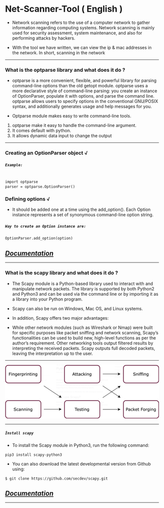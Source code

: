 # Net-Scanner-Tool ( English )

- Network scanning refers to the use of a computer network to gather information regarding computing systems. Network scanning is mainly used for security assessment, system maintenance, and also for performing attacks by hackers.

- With the tool we have written, we can view the ip & mac addresses in the network. In short, scanning in the network
--- 
### What is the optparse library and what does it do ? 

- optparse is a more convenient, flexible, and powerful library for parsing command-line options than the old getopt module. optparse uses a more declarative style of command-line parsing: you create an instance of OptionParser, populate it with options, and parse the command line. optparse allows users to specify options in the conventional GNU/POSIX syntax, and additionally generates usage and help messages for you. 

- Optparse module makes easy to write command-line tools. 

1. optparse make it easy to handle the command-line argument.
2. It comes default with python.
3. It allows dynamic data input to change the output


--- 
### Creating an OptionParser object √

##### `Example:`

```console

import optparse
parser = optparse.OptionParser()

```

### Defining options √

* It should be added one at a time using the add_option(). Each Option instance represents a set of synonymous command-line option string.


##### `Way to create an Option instance are:`

```console
OptionParser.add_option(option)

```
## [*Documentation*](https://docs.python.org/3/library/optparse.html#background)

--- 

### What is the scapy library and what does it do ? 

- The Scapy module is a Python-based library used to interact with and manipulate network packets. The library is supported by both Python2 and Python3 and can be used via the command line or by importing it as a library into your Python program.

- Scapy can also be run on Windows, Mac OS, and Linux systems.

- In addition, Scapy offers two major advantages:

- While other network modules (such as Wireshark or Nmap) were built for specific purposes like packet sniffing and network scanning, Scapy’s functionalities can be used to build new, high-level functions as per the author’s requirement.
Other networking tools output filtered results by interpreting the received packets. Scapy outputs full decoded packets, leaving the interpretation up to the user.
---
  <img algin = "center" src="scapy-dec.png">

---
##### `İnstall scapy`

* To install the Scapy module in Python3, run the following command:

```console
pip3 install scapy-python3

```

* You can also download the latest developmental version from Github using:


```console
$ git clone https://github.com/secdev/scapy.git

```

## [*Documentation*](https://scapy.readthedocs.io/en/latest/introduction.html)

---
